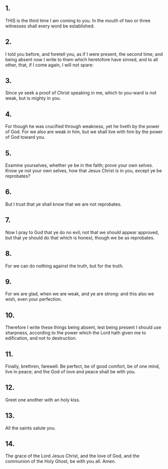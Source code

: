 ## 1.
THIS is the third time I am coming to you. In the mouth of two or three witnesses shall every word be established.
## 2.
I told you before, and foretell you, as if I were present, the second time; and being absent now I write to them which heretofore have sinned, and to all other, that, if I come again, I will not spare:
## 3.
Since ye seek a proof of Christ speaking in me, which to you-ward is not weak, but is mighty in you.
## 4.
For though he was crucified through weakness, yet he liveth by the power of God. For we also are weak in him, but we shall live with him by the power of God toward you.
## 5.
Examine yourselves, whether ye be in the faith; prove your own selves. Know ye not your own selves, how that Jesus Christ is in you, except ye be reprobates?
## 6.
But I trust that ye shall know that we are not reprobates.
## 7.
Now I pray to God that ye do no evil; not that we should appear approved, but that ye should do that which is honest, though we be as reprobates.
## 8.
For we can do nothing against the truth, but for the truth.
## 9.
For we are glad, when we are weak, and ye are strong: and this also we wish, even your perfection.
## 10.
Therefore I write these things being absent, lest being present I should use sharpness, according to the power which the Lord hath given me to edification, and not to destruction.
## 11.
Finally, brethren, farewell. Be perfect, be of good comfort, be of one mind, live in peace; and the God of love and peace shall be with you.
## 12.
Greet one another with an holy kiss.
## 13.
All the saints salute you.
## 14.
The grace of the Lord Jesus Christ, and the love of God, and the communion of the Holy Ghost, be with you all. Amen.
